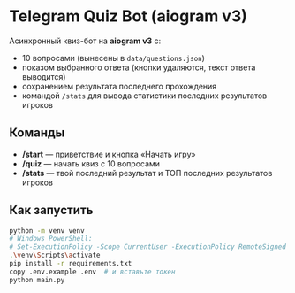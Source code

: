 # Telegram Quiz Bot (aiogram v3)

Асинхронный квиз-бот на **aiogram v3** с:
- 10 вопросами (вынесены в `data/questions.json`)
- показом выбранного ответа (кнопки удаляются, текст ответа выводится)
- сохранением результата последнего прохождения
- командой `/stats` для вывода статистики последних результатов игроков

## Команды
- **/start** — приветствие и кнопка «Начать игру»
- **/quiz** — начать квиз с 10 вопросами
- **/stats** — твой последний результат и ТОП последних результатов игроков

## Как запустить
```bash
python -m venv venv
# Windows PowerShell:
# Set-ExecutionPolicy -Scope CurrentUser -ExecutionPolicy RemoteSigned
.\venv\Scripts\activate
pip install -r requirements.txt
copy .env.example .env  # и вставьте токен
python main.py

